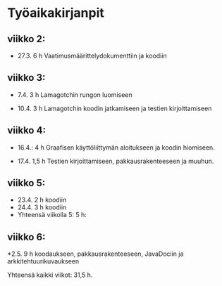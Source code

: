 # Työaikakirjanpit

## viikko 2:

* 27.3. 6 h Vaatimusmäärittelydokumenttiin ja koodiin

## viikko 3:

* 7.4. 3 h Lamagotchin rungon luomiseen

* 10.4. 3 h Lamagotchin koodin jatkamiseen ja testien kirjoittamiseen

## viikko 4:

* 16.4.: 4 h Graafisen käyttöliittymän aloitukseen ja koodin hiomiseen.

* 17.4. 1,5 h Testien kirjoittamiseen, pakkausrakenteeseen ja muuhun.

## viikko 5:

* 23.4. 2 h koodiin
* 24.4. 3 h koodiin
* Yhteensä viikolla 5: 5 h:

## viikko 6:

*2.5. 9 h koodaukseen, pakkausrakenteeseen, JavaDociin ja arkkitehtuurikuvaukseen

Yhteensä kaikki viikot: 31,5 h.
